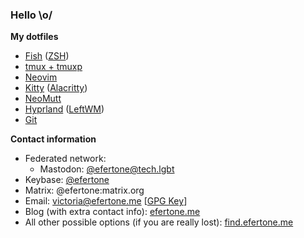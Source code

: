 ### Hello \o/

**My dotfiles**

* [Fish][dot-fish] ([ZSH][dot-zsh])
* [tmux + tmuxp][dot-tmux]
* [Neovim][dot-neovim]
* [Kitty][dot-kitty] ([Alacritty][dot-alacritty])
* [NeoMutt][dot-neomutt]
* [Hyprland][dot-hyperland] ([LeftWM][dot-leftwm])
* [Git][dot-git]

**Contact information**

* Federated network:
  * Mastodon: [@efertone@tech.lgbt][mastodon]
* Keybase: [@efertone][keybase]
* Matrix: @efertone:matrix.org
* Email: victoria@efertone.me [[GPG Key][gpg-key]]
* Blog (with extra contact info): [efertone.me][website]
* All other possible options (if you are really lost): [find.efertone.me][find-me]


[dot-zsh]: https://git.efertone.me/efertone/config-zsh
[dot-fish]: https://git.efertone.me/efertone/config-fish
[dot-tmux]: https://git.efertone.me/efertone/config-tmux
[dot-neovim]: https://git.efertone.me/efertone/config-nvim
[dot-alacritty]: https://git.efertone.me/efertone/config-alacritty
[dot-kitty]: https://git.efertone.me/efertone/config-kitty
[dot-neomutt]: https://git.efertone.me/efertone/config-mutt
[dot-leftwm]: https://git.efertone.me/efertone/config-leftwm
[dot-hyperland]: https://git.efertone.me/efertone/config-hyperland
[dot-git]: https://git.efertone.me/efertone/config-git
[mastodon]: https://tech.lgbt/@efertone
[keybase]: https://keybase.io/efertone/
[gpg-key]: https://openpgpkey.efertone.me/.well-known/openpgpkey/efertone.me/hu/4hkpotmjgz7nb3om58ugnothsjcda6q3
[website]: https://efertone.me/
[find-me]: https://find.efertone.me/
